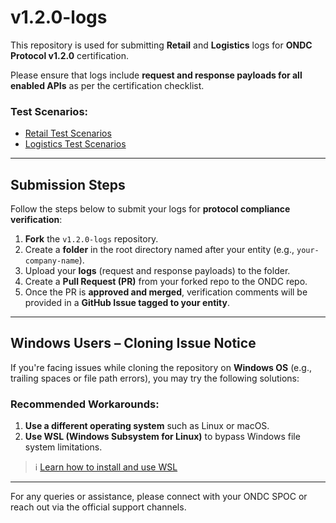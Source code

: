 # v1.2.0-logs

This repository is used for submitting **Retail** and **Logistics** logs for **ONDC Protocol v1.2.0** certification.

Please ensure that logs include **request and response payloads for all enabled APIs** as per the certification checklist.

### Test Scenarios:
- [Retail Test Scenarios](https://docs.google.com/spreadsheets/d/1JZV6ZQzXcHUsOwegGtArX3DdIXYIy3gxkhQ00q7kICc/edit#gid=1367601795)
- [Logistics Test Scenarios](https://docs.google.com/spreadsheets/d/1JZV6ZQzXcHUsOwegGtArX3DdIXYIy3gxkhQ00q7kICc/edit#gid=1670900093)

---

## Submission Steps

Follow the steps below to submit your logs for **protocol compliance verification**:

1. **Fork** the `v1.2.0-logs` repository.
2. Create a **folder** in the root directory named after your entity (e.g., `your-company-name`).
3. Upload your **logs** (request and response payloads) to the folder.
4. Create a **Pull Request (PR)** from your forked repo to the ONDC repo.
5. Once the PR is **approved and merged**, verification comments will be provided in a **GitHub Issue tagged to your entity**.

---

## Windows Users – Cloning Issue Notice

If you're facing issues while cloning the repository on **Windows OS** (e.g., trailing spaces or file path errors), you may try the following solutions:

### Recommended Workarounds:
1. **Use a different operating system** such as Linux or macOS.
2. **Use WSL (Windows Subsystem for Linux)** to bypass Windows file system limitations.

> ℹ️ [Learn how to install and use WSL](https://learn.microsoft.com/en-us/windows/wsl/install)

---

For any queries or assistance, please connect with your ONDC SPOC or reach out via the official support channels.


